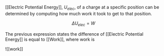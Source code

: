 [[Electric Potential Energy]], $U_{elec}$, of a charge at a specific position can be determined by computing how much work it took to get to that position.

$$\Delta U_{elec}=W$$

The previous expression states the difference of [[Electric Potential Energy]] is equal to [[Work]], where work is 

![[work]]

